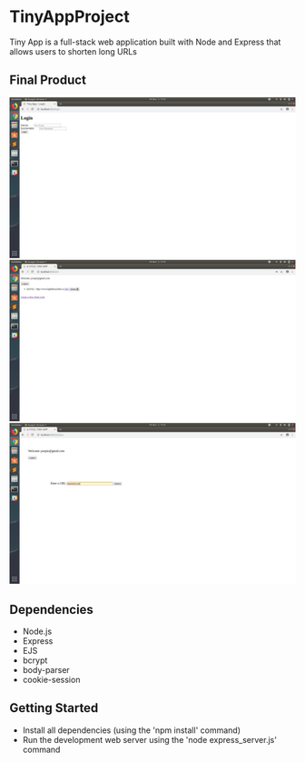 # TinyAppProject

Tiny App is a full-stack web application built with Node and Express that allows users to shorten long URLs

## Final Product
!["Login Page"](https://github.com/Stanley1111/TinyAppProject/blob/master/docs/login.png)
!["Display URLs"](https://github.com/Stanley1111/TinyAppProject/blob/master/docs/listUrls.png)
!["Adding a new URL"](https://github.com/Stanley1111/TinyAppProject/blob/master/docs/addUrl.png)



## Dependencies
- Node.js
- Express
- EJS
- bcrypt
- body-parser
- cookie-session

## Getting Started
- Install all dependencies (using the  'npm install' command)
- Run the development web server using the 'node express_server.js' command
